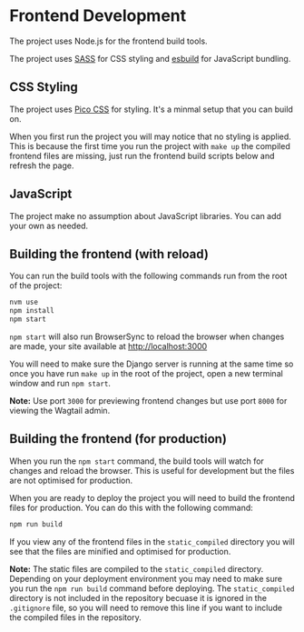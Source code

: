 # Frontend Development

The project uses Node.js for the frontend build tools.

The project uses [SASS](https://sass-lang.com/) for CSS styling and [esbuild](https://esbuild.github.io/) for JavaScript bundling.

## CSS Styling

The project uses [Pico CSS](https://picocss.com/) for styling. It's a minmal setup that you can build on.

When you first run the project you will may notice that no styling is applied. This is because the first time you run the project with `make up` the compiled frontend files are missing, just run the frontend build scripts below and refresh the page.

## JavaScript

The project make no assumption about JavaScript libraries. You can add your own as needed.

## Building the frontend (with reload)

 You can run the build tools with the following commands run from the root of the project:

```bash
nvm use
npm install
npm start
```

`npm start` will also run BrowserSync to reload the browser when changes are made, your site available at [http://localhost:3000](http://localhost:3000)

You will need to make sure the Django server is running at the same time so once you have run `make up` in the root of the project, open a new terminal window and run `npm start`.

**Note:** Use port `3000` for previewing frontend changes but use port `8000` for viewing the Wagtail admin.

## Building the frontend (for production)

When you run the `npm start` command, the build tools will watch for changes and reload the browser. This is useful for development but the files are not optimised for production.

When you are ready to deploy the project you will need to build the frontend files for production. You can do this with the following command:

```bash
npm run build
```

If you view any of the frontend files in the `static_compiled` directory you will see that the files are minified and optimised for production.

**Note:** The static files are compiled to the `static_compiled` directory. Depending on your deployment environment you may need to make sure you run the `npm run build` command before deploying. The `static_compiled` directory is not included in the repository becuase it is ignored in the `.gitignore` file, so you will need to remove this line if you want to include the compiled files in the repository.
